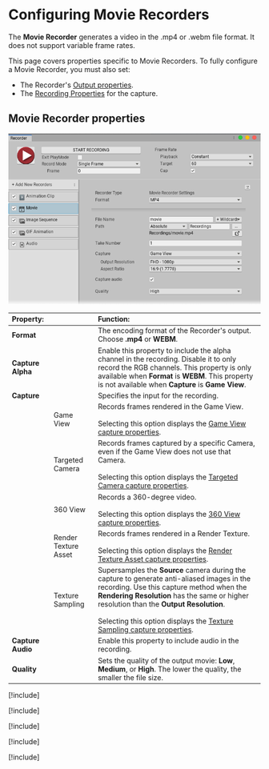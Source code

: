 # Configuring Movie Recorders

The **Movie Recorder** generates a video in the .mp4 or .webm file format. It does not support variable frame rates.

This page covers properties specific to Movie Recorders. To fully configure a Movie Recorder, you must also set:

- The Recorder's [Output properties](RecorderProperties.md).
- The [Recording Properties](Recording.md) for the capture.

## Movie Recorder properties

![](Images/RecorderMovie.png)

|Property:||Function:|
|:---|:---|:---|
| **Format** ||The encoding format of the Recorder's output. Choose **.mp4** or **WEBM**.|
| **Capture Alpha** ||Enable this property to include the alpha channel in the recording. Disable it to only record the RGB channels. This property is only available when **Format** is **WEBM**. This property is not available when **Capture** is **Game View**.|
| **Capture** ||Specifies the input for the recording.|
|| Game View |Records frames rendered in the Game View.<br/><br/>Selecting this option displays the [Game View capture properties](#GameView). |
|| Targeted Camera |Records frames captured by a specific Camera, even if the Game View does not use that Camera.<br/><br/>Selecting this option displays the [Targeted Camera capture properties](#TargetedCamera).|
|| 360 View |Records a 360-degree video.<br/><br/>Selecting this option displays the [360 View capture properties](#360View).|
|| Render Texture Asset |Records frames rendered in a Render Texture.<br/><br/>Selecting this option displays the [Render Texture Asset capture properties](#RenderTextureAsset).|
|| Texture Sampling |Supersamples the **Source** camera during the capture to generate anti-aliased images in the recording. Use this capture method when the **Rendering Resolution** has the same or higher resolution than the **Output Resolution**. <br/><br/>Selecting this option displays the [Texture Sampling capture properties](#TextureSampling).|
| **Capture Audio** ||Enable this property to include audio in the recording.|
| **Quality** || Sets the quality of the output movie: **Low**, **Medium**, or **High**. The lower the quality, the smaller the file size.|

[!include[](InclCaptureOptionsGameview.md)]

[!include[](InclCaptureOptionsTargetedCamera.md)]

[!include[](InclCaptureOptions360View.md)]

[!include[](InclCaptureOptionsRenderTextureAsset.md)]

[!include[](InclCaptureOptionsTextureSampling.md)]
